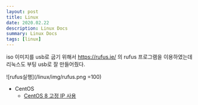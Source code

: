 ```yaml
---
layout: post
title: Linux
date: 2020.02.22
description: Linux Docs
summary: Linux Docs
tags: [linux]
---
```


iso 이미지를 usb로 굽기 위해서 https://rufus.ie/ 의 rufus 프로그램을 이용하였는데 리눅스도 부팅 usb로 잘 만들어줬다.

![rufus실행](/linux/img/rufus.png =100)

* CentOS
  * [CentOS 8 고정 IP 사용](/linux/centos/centos_2020_02_22.html)
